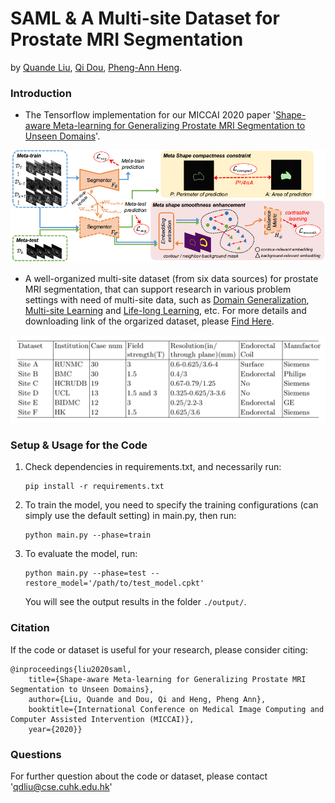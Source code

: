 # SAML & A Multi-site Dataset for Prostate MRI Segmentation
by [Quande Liu](https://github.com/liuquande), [Qi Dou](http://www.cse.cuhk.edu.hk/~qdou/), [Pheng-Ann Heng](http://www.cse.cuhk.edu.hk/~pheng/). 

### Introduction

* The Tensorflow implementation for our MICCAI 2020 paper '[Shape-aware Meta-learning for Generalizing Prostate MRI Segmentation to Unseen Domains](https://github.com/liuquande/SAML)'. 

<p align="center">
  <img src="saml.png"  width="700"/>
</p>

* A well-organized multi-site dataset (from six data sources) for prostate MRI segmentation, that can support research in various problem settings with need of multi-site data, such as [Domain Generalization](https://github.com/amber0309/Domain-generalization), [Multi-site Learning](https://arxiv.org/abs/2002.03366) and [Life-long Learning](https://arxiv.org/abs/1805.10170), etc. For more details and downloading link of the orgarized dataset, please [Find Here](https://liuquande.github.io/SAML/).
    

<p align="center">
  <img src="protocol.png"  width="600"/>
</p>
  

### Setup & Usage for the Code

1. Check dependencies in requirements.txt, and necessarily run:
   ```shell
   pip install -r requirements.txt
   ```
2. To train the model, you need to specify the training configurations (can simply use the default setting) in main.py, then run:
   ```shell
   python main.py --phase=train
   ```

2. To evaluate the model, run:
   ```shell
   python main.py --phase=test --restore_model='/path/to/test_model.cpkt'
   ```
   You will see the output results in the folder `./output/`.

### Citation
If the code or dataset is useful for your research, please consider citing:

```
@inproceedings{liu2020saml,
	title={Shape-aware Meta-learning for Generalizing Prostate MRI Segmentation to Unseen Domains},
	author={Liu, Quande and Dou, Qi and Heng, Pheng Ann},
	booktitle={International Conference on Medical Image Computing and Computer Assisted Intervention (MICCAI)},
	year={2020}}
```

### Questions

For further question about the code or dataset, please contact 'qdliu@cse.cuhk.edu.hk'

